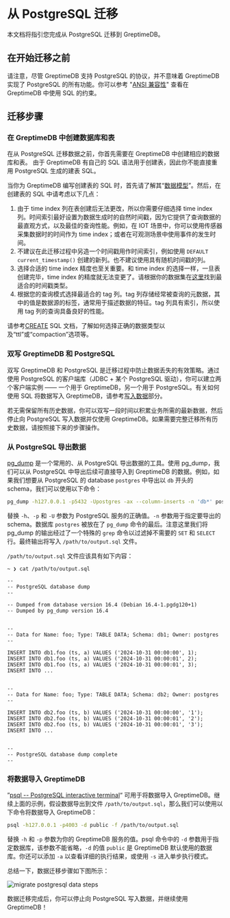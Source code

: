 # 从 PostgreSQL 迁移

本文档将指引您完成从 PostgreSQL 迁移到 GreptimeDB。

## 在开始迁移之前

请注意，尽管 GreptimeDB 支持 PostgreSQL 的协议，并不意味着 GreptimeDB 实现了 PostgreSQL
的所有功能。你可以参考 "[ANSI 兼容性](/reference/sql/compatibility.md)" 查看在 GreptimeDB 中使用 SQL 的约束。

## 迁移步骤

### 在 GreptimeDB 中创建数据库和表

在从 PostgreSQL 迁移数据之前，你首先需要在 GreptimeDB 中创建相应的数据库和表。
由于 GreptimeDB 有自己的 SQL 语法用于创建表，因此你不能直接重用 PostgreSQL 生成的建表 SQL。

当你为 GreptimeDB 编写创建表的 SQL 时，首先请了解其“[数据模型](/user-guide/concepts/data-model.md)”。然后，在创建表的
SQL 中请考虑以下几点：

1. 由于 time index 列在表创建后无法更改，所以你需要仔细选择 time index
   列。时间索引最好设置为数据生成时的自然时间戳，因为它提供了查询数据的最直观方式，以及最佳的查询性能。例如，在 IOT
   场景中，你可以使用传感器采集数据时的时间作为 time index；或者在可观测场景中使用事件的发生时间。
2. 不建议在此迁移过程中另造一个时间戳用作时间索引，例如使用 `DEFAULT current_timestamp()` 创建的新列。也不建议使用具有随机时间戳的列。
3. 选择合适的 time index 精度也至关重要。和 time index 的选择一样，一旦表创建完毕，time index
   的精度就无法变更了。请根据你的数据集在[这里](/reference/sql/data-types#data-types-compatible-with-mysql-and-postgresql)找到最适合的时间戳类型。
4. 根据您的查询模式选择最适合的 tag 列。tag 列存储经常被查询的元数据，其中的值是数据源的标签，通常用于描述数据的特征。tag
   列具有索引，所以使用 tag 列的查询具备良好的性能。

请参考[CREATE](/reference/sql/create.md) SQL 文档，了解如何选择正确的数据类型以及“ttl”或“compaction”选项等。

### 双写 GreptimeDB 和 PostgreSQL

双写 GreptimeDB 和 PostgreSQL 是迁移过程中防止数据丢失的有效策略。通过使用 PostgreSQL 的客户端库（JDBC + 某个 PostgreSQL
驱动），你可以建立两个客户端实例 —— 一个用于 GreptimeDB，另一个用于 PostgreSQL。有关如何使用 SQL 将数据写入
GreptimeDB，请参考[写入数据](/user-guide/ingest-data/for-iot/sql.md)部分。

若无需保留所有历史数据，你可以双写一段时间以积累业务所需的最新数据，然后停止向 PostgreSQL 写入数据并仅使用
GreptimeDB。如果需要完整迁移所有历史数据，请按照接下来的步骤操作。

### 从 PostgreSQL 导出数据

[pg_dump](https://www.postgresql.org/docs/current/app-pgdump.html) 是一个常用的、从 PostgreSQL 导出数据的工具。使用
pg_dump，我们可以从 PostgreSQL 中导出后续可直接导入到 GreptimeDB 的数据。例如，如果我们想要从 PostgreSQL 的 database
`postgres` 中导出以 `db` 开头的 schema，我们可以使用以下命令：

```bash
pg_dump -h127.0.0.1 -p5432 -Upostgres -ax --column-inserts -n 'db*' postgres | grep -v "^SE" > /path/to/output.sql
```

替换 `-h`、`-p` 和 `-U` 参数为 PostgreSQL 服务的正确值。`-n` 参数用于指定要导出的 schema。数据库 `postgres` 被放在了 `pg_dump` 命令的最后。注意这里我们将
pg_dump 的输出经过了一个特殊的 `grep` 命令以过滤掉不需要的 `SET` 和 `SELECT` 行。最终输出将写入 `/path/to/output.sql`
文件。

`/path/to/output.sql` 文件应该具有如下内容：

```plaintext
~ ❯ cat /path/to/output.sql

--
-- PostgreSQL database dump
--

-- Dumped from database version 16.4 (Debian 16.4-1.pgdg120+1)
-- Dumped by pg_dump version 16.4


--
-- Data for Name: foo; Type: TABLE DATA; Schema: db1; Owner: postgres
--

INSERT INTO db1.foo (ts, a) VALUES ('2024-10-31 00:00:00', 1);
INSERT INTO db1.foo (ts, a) VALUES ('2024-10-31 00:00:01', 2);
INSERT INTO db1.foo (ts, a) VALUES ('2024-10-31 00:00:01', 3);
INSERT INTO ...


--
-- Data for Name: foo; Type: TABLE DATA; Schema: db2; Owner: postgres
--

INSERT INTO db2.foo (ts, b) VALUES ('2024-10-31 00:00:00', '1');
INSERT INTO db2.foo (ts, b) VALUES ('2024-10-31 00:00:01', '2');
INSERT INTO db2.foo (ts, b) VALUES ('2024-10-31 00:00:01', '3');
INSERT INTO ...


--
-- PostgreSQL database dump complete
--
```

### 将数据导入 GreptimeDB

”[psql -- PostgreSQL interactive terminal](https://www.postgresql.org/docs/current/app-psql.html)“ 可用于将数据导入
GreptimeDB。继续上面的示例，假设数据导出到文件 `/path/to/output.sql`，那么我们可以使用以下命令将数据导入 GreptimeDB：

```bash
psql -h127.0.0.1 -p4003 -d public -f /path/to/output.sql
```

替换 `-h` 和 `-p` 参数为你的 GreptimeDB 服务的值。psql 命令中的 `-d` 参数用于指定数据库，该参数不能省略，`-d` 的值 `public` 是 GreptimeDB 默认使用的数据库。你还可以添加 `-a` 以查看详细的执行结果，或使用 `-s` 进入单步执行模式。

总结一下，数据迁移步骤如下图所示：

![migrate postgresql data steps](/migration-postgresql.jpg)

数据迁移完成后，你可以停止向 PostgreSQL 写入数据，并继续使用 GreptimeDB！
